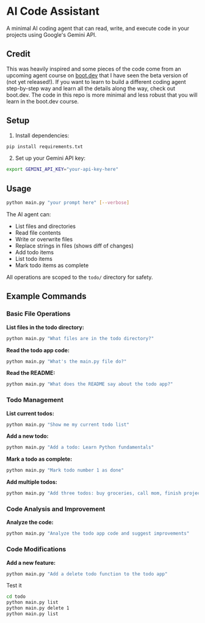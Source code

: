 # AI Code Assistant

A minimal AI coding agent that can read, write, and execute code in your projects using Google's Gemini API.

## Credit

This was heavily inspired and some pieces of the code come from an upcoming agent course on [boot.dev](https://www.boot.dev/dashboard?promo=ISAAC) that I have seen the beta version of (not yet released!).  If you want to learn to build a different coding agent step-by-step way and learn all the details along the way, check out boot.dev.  The code in this repo is more minimal and less robust that you will learn in the boot.dev course.

## Setup

1. Install dependencies:
```bash
pip install requirements.txt
```

2. Set up your Gemini API key:
```bash
export GEMINI_API_KEY="your-api-key-here"
```

## Usage

```bash
python main.py "your prompt here" [--verbose]
```

The AI agent can:
- List files and directories
- Read file contents
- Write or overwrite files
- Replace strings in files (shows diff of changes)
- Add todo items
- List todo items  
- Mark todo items as complete

All operations are scoped to the `todo/` directory for safety.

## Example Commands

### Basic File Operations

**List files in the todo directory:**
```bash
python main.py "What files are in the todo directory?"
```

**Read the todo app code:**
```bash
python main.py "What's the main.py file do?"
```

**Read the README:**
```bash
python main.py "What does the README say about the todo app?"
```

### Todo Management

**List current todos:**
```bash
python main.py "Show me my current todo list"
```

**Add a new todo:**
```bash
python main.py "Add a todo: Learn Python fundamentals"
```

**Mark a todo as complete:**
```bash
python main.py "Mark todo number 1 as done"
```

**Add multiple todos:**
```bash
python main.py "Add three todos: buy groceries, call mom, finish project"
```

### Code Analysis and Improvement

**Analyze the code:**
```bash
python main.py "Analyze the todo app code and suggest improvements"
```

### Code Modifications

**Add a new feature:**
```bash
python main.py "Add a delete todo function to the todo app"
```

Test it

```bash
cd todo
python main.py list
python main.py delete 1
python main.py list
```
